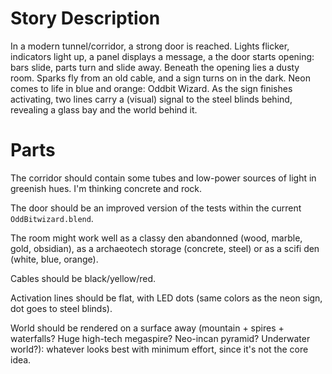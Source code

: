# Story Description
In a modern tunnel/corridor, a strong door is reached. Lights flicker, indicators light up, a panel displays a message, a the door starts opening: bars slide, parts turn and slide away.
Beneath the opening lies a dusty room.
Sparks fly from an old cable, and a sign turns on in the dark. Neon comes to life in blue and orange: Oddbit Wizard.
As the sign finishes activating, two lines carry a (visual) signal to the steel blinds behind, revealing a glass bay and the world behind it.

# Parts

The corridor should contain some tubes and low-power sources of light in greenish hues. I'm thinking concrete and rock.

The door should be an improved version of the tests within the current `OddBitwizard.blend`.

The room might work well as a classy den abandonned (wood, marble, gold, obsidian), as a archaeotech storage (concrete, steel) or as a scifi den (white, blue, orange).

Cables should be black/yellow/red.

Activation lines should be flat, with LED dots (same colors as the neon sign, dot goes to steel blinds).

World should be rendered on a surface away (mountain + spires + waterfalls? Huge high-tech megaspire? Neo-incan pyramid? Underwater world?): whatever looks best with minimum effort, since it's not the core idea.